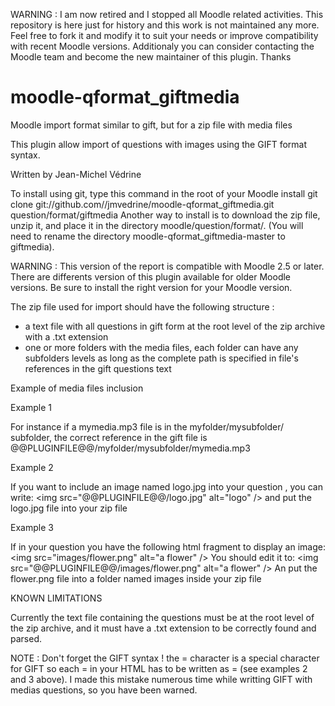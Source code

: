 WARNING :
I am now retired and I stopped all Moodle related activities.
This repository is here just for history and this work is not maintained any more.
Feel free to fork it and modify it to suit your needs or improve compatibility with recent Moodle versions.
Additionaly you can consider contacting the Moodle team and become the new maintainer of this plugin. Thanks

moodle-qformat_giftmedia
========================

Moodle import format similar to gift, but for a zip file with media files

This plugin allow import of questions with images using the GIFT format syntax.

Written by Jean-Michel Védrine

To install using git, type this command in the root of your Moodle install
    git clone git://github.com//jmvedrine/moodle-qformat_giftmedia.git question/format/giftmedia
Another way to install is to download the zip file, unzip it, and place it in the directory
moodle/question/format/. (You will need to rename the directory moodle-qformat_giftmedia-master to giftmedia).

WARNING : This version of the report is compatible with Moodle 2.5 or later.
There are differents version of this plugin available for older Moodle versions.
Be sure to install the right version for your Moodle version.

The zip file used for import should have the following structure :
- a text file with all questions in gift form at the root level of the zip archive with a .txt extension
- one or more folders with the media files, each folder can have any subfolders levels as long as
the complete path is specified in file's references in the gift questions text

Example of media files inclusion

Example 1

For instance if a mymedia.mp3 file is in the myfolder/mysubfolder/  subfolder, the correct reference in the gift file is
@@PLUGINFILE@@/myfolder/mysubfolder/mymedia.mp3

Example 2

If you want to include an image named logo.jpg into your question , you can write:
<img src\="@@PLUGINFILE@@/logo.jpg" alt\="logo" />
and put the logo.jpg file into your zip file


Example 3

If in your question you have the following html fragment to display an image:
<img src\="images/flower.png" alt\="a flower" />
You should edit it to:
<img src\="@@PLUGINFILE@@/images/flower.png" alt\="a flower" />
An put the flower.png file into a folder named images inside your zip file


KNOWN LIMITATIONS

Currently the text file containing the questions must be at the root level of the zip archive,
and it must have a .txt extension to be correctly found and parsed.

NOTE : Don't forget the GIFT syntax ! the = character is a special character for GIFT so each = in your HTML 
has to be written as \= (see examples 2 and 3 above). I made this mistake numerous time while writting 
GIFT with medias questions, so you have been warned.

